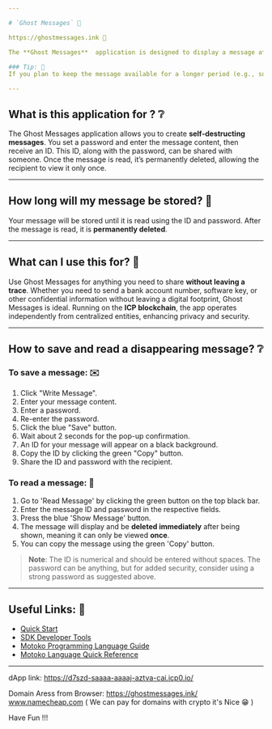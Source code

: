 ```yaml
---

# `Ghost Messages` 👻

https://ghostmessages.ink 🔗

The **Ghost Messages**  application is designed to display a message after providing an ID and password, and then delete it immediately after being read. If you need to quickly share a key, password, hash, or data regarding a port, configuration, number, or code, GhostMessages is perfect for you. Thanks to its self-destructing messages, you can be sure that no history is left behind. Once a message is read, it’s deleted across all replicas thanks to consensus.

### Tip: 👾
If you plan to keep the message available for a longer period (e.g., someone will read it in a few hours), consider using a stronger password. **Best practice** suggests using a password with **at least 14 characters**, including a **special character** (like `!@#$%^&*`) and a **number**.

---
```


## What is this application for ? ❔
The Ghost Messages application allows you to create **self-destructing messages**. You set a password and enter the message content, then receive an ID. This ID, along with the password, can be shared with someone. Once the message is read, it’s permanently deleted, allowing the recipient to view it only once.

---

## How long will my message be stored? 📆
Your message will be stored until it is read using the ID and password. After the message is read, it is **permanently deleted**.

---

## What can I use this for? 🔨
Use Ghost Messages for anything you need to share **without leaving a trace**. Whether you need to send a bank account number, software key, or other confidential information without leaving a digital footprint, Ghost Messages is ideal. Running on the **ICP blockchain**, the app operates independently from centralized entities, enhancing privacy and security.

---

## How to save and read a disappearing message? ❔

### To save a message: ✉️
1. Click "Write Message".
2. Enter your message content.
3. Enter a password.
4. Re-enter the password.
5. Click the blue "Save" button.
6. Wait about 2 seconds for the pop-up confirmation.
7. An ID for your message will appear on a black background.
8. Copy the ID by clicking the green "Copy" button.
9. Share the ID and password with the recipient.

### To read a message: 📩
1. Go to 'Read Message' by clicking the green button on the top black bar.
2. Enter the message ID and password in the respective fields.
3. Press the blue 'Show Message' button.
4. The message will display and be **deleted immediately** after being shown, meaning it can only be viewed **once**.
5. You can copy the message using the green 'Copy' button.

> **Note**: The ID is numerical and should be entered without spaces. The password can be anything, but for added security, consider using a strong password as suggested above.

---

## Useful Links: 🔗
- [Quick Start](https://internetcomputer.org/docs/current/developer-docs/setup/deploy-locally)
- [SDK Developer Tools](https://internetcomputer.org/docs/current/developer-docs/setup/install)
- [Motoko Programming Language Guide](https://internetcomputer.org/docs/current/motoko/main/motoko)
- [Motoko Language Quick Reference](https://internetcomputer.org/docs/current/motoko/main/language-manual)

---
dApp link: https://d7szd-saaaa-aaaaj-aztva-cai.icp0.io/

Domain Aress from Browser: https://ghostmessages.ink/
www.namecheap.com ( We can pay for domains with crypto it's Nice 😁 )

Have Fun !!!
